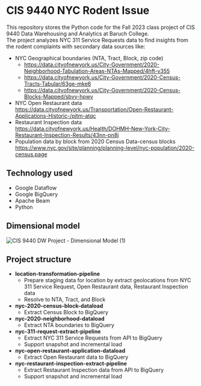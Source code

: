 # CIS 9440 NYC Rodent Issue
This repository stores the Python code for the Fall 2023 class project of CIS 9440 Data Warehousing and Analytics at Baruch College.  
The project analyzes NYC 311 Service Requests data to find insights from the rodent complaints with secondary data sources like:  
- NYC Geographical boundaries (NTA, Tract, Block, zip code)
  - https://data.cityofnewyork.us/City-Government/2020-Neighborhood-Tabulation-Areas-NTAs-Mapped/4hft-v355
  - https://data.cityofnewyork.us/City-Government/2020-Census-Tracts-Tabular/63ge-mke6
  - https://data.cityofnewyork.us/City-Government/2020-Census-Blocks-Mapped/sbvv-hpwv
- NYC Open Restaurant data
  https://data.cityofnewyork.us/Transportation/Open-Restaurant-Applications-Historic-/pitm-atqc
- Restaurant Inspection data
  https://data.cityofnewyork.us/Health/DOHMH-New-York-City-Restaurant-Inspection-Results/43nn-pn8j
- Population data by block from 2020 Census Data-census blocks  
  https://www.nyc.gov/site/planning/planning-level/nyc-population/2020-census.page

## Technology used
- Google Dataflow
- Google BigQuery
- Apache Beam
- Python

## Dimensional model
![CIS 9440 DW Project - Dimensional Model (1)](https://github.com/komsitr/cis9440-nyc-rodent-issue/assets/7727886/f8ab7af2-5366-4d6e-8f4d-ae7496978840)

## Project structure
- **location-transformation-pipeline**
  - Prepare staging data for location by extract geolocations from NYC 311 Service Request, Open Restaurant data, Restaurant Inspection data
  - Resolve to NTA, Tract, and Block
- **nyc-2020-census-block-dataload**
  - Extract Census Block to BigQuery
- **nyc-2020-neighborhood-dataload**
  - Extract NTA boundaries to BigQuery
- **nyc-311-request-extract-pipeline**
  - Extract NYC 311 Service Requests from API to BigQuery
  - Support snapshot and incremental load
- **nyc-open-restaurant-application-dataload**
  - Extract Open Restaurant data to BigQuery
- **nyc-restaurant-inspection-extract-pipeline**
  - Extract Restaurant Inspection data from API to BigQuery
  - Support snapshot and incremental load
